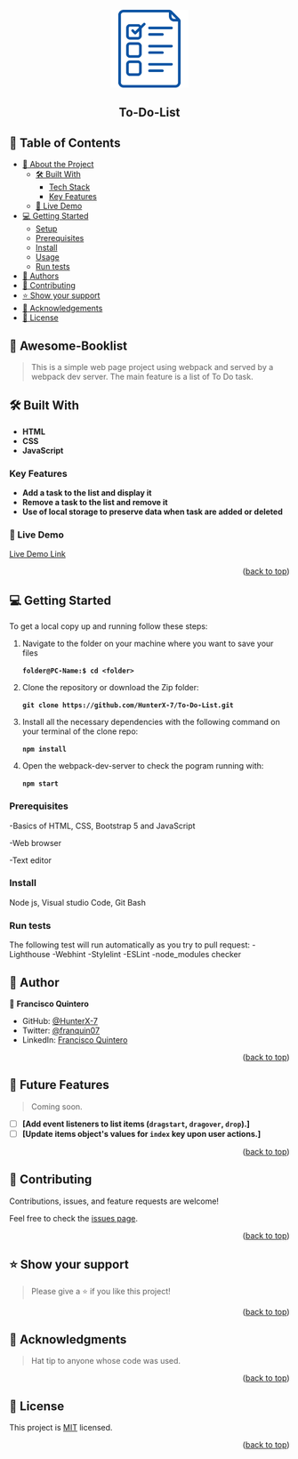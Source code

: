 <a name="readme-top"></a>

<div align="center">

  <img src="./images/toDoList.png" alt="logo" width="140"  height="auto" />
  <br/>

  <h2><b>To-Do-List</b></h2>

</div>

## 📗 Table of Contents

- [📖 About the Project](#about-project)
  - [🛠 Built With](#built-with)
    - [Tech Stack](#tech-stack)
    - [Key Features](#key-features)
  - [🚀 Live Demo](#live-demo)
- [💻 Getting Started](#getting-started)
  - [Setup](#setup)
  - [Prerequisites](#prerequisites)
  - [Install](#install)
  - [Usage](#usage)
  - [Run tests](#run-tests)
- [👥 Authors](#authors)
- [🤝 Contributing](#contributing)
- [⭐️ Show your support](#support)
- [🙏 Acknowledgements](#acknowledgements)
- [📝 License](#license)

## 📖 Awesome-Booklist <a name="about-project"></a>

> This is a simple web page project using webpack and served by a webpack dev server. The main feature is a list of To Do task.

## 🛠 Built With <a name="built-with"></a>

- **HTML**
- **CSS**
- **JavaScript**

### Key Features <a name="key-features"></a>

- **Add a task to the list and display it**
- **Remove a task to the list and remove it**
- **Use of local storage to preserve data when task are added or deleted**

### 🚀 Live Demo <a name="live-demo"></a>

[Live Demo Link](https://hunterx-7.github.io/JS-Best-Practices/)

<p align="right">(<a href="#readme-top">back to top</a>)</p>

## 💻 Getting Started <a name="getting-started"></a>

To get a local copy up and running follow these steps:

1. Navigate to the folder on your machine where you want to save your files

    **``folder@PC-Name:$ cd <folder>``**

2. Clone the repository or download the Zip folder:

    **``git clone https://github.com/HunterX-7/To-Do-List.git``**

3. Install all the necessary dependencies with the following command on your terminal of the clone repo:

    **``npm install``**

4. Open the webpack-dev-server to check the pogram running with:

    **``npm start``**

### Prerequisites

-Basics of HTML, CSS, Bootstrap 5 and JavaScript

-Web browser 

-Text editor

### Install

Node js, Visual studio Code, Git Bash

### Run tests

The following test will run automatically as you try to pull request: -Lighthouse -Webhint -Stylelint -ESLint -node_modules checker

## 👥 Author <a name="authors"></a>

👤 **Francisco Quintero**

- GitHub: [@HunterX-7](https://github.com/HunterX-7)
- Twitter: [@franquin07](https://twitter.com/franquin07)
- LinkedIn: [Francisco Quintero](https://www.linkedin.com/in/francisco-quintero-146423252/)

<p align="right">(<a href="#readme-top">back to top</a>)</p>

## 🔭 Future Features <a name="future-features"></a>

> Coming soon.

- [ ] **[Add event listeners to list items (`dragstart`, `dragover`, `drop`).]**
- [ ] **[Update items object's values for `index` key upon user actions.]**

<p align="right">(<a href="#readme-top">back to top</a>)</p>

## 🤝 Contributing <a name="contributing"></a>

Contributions, issues, and feature requests are welcome!

Feel free to check the [issues page](https://github.com/HunterX-7/To-Do-List/issues).

<p align="right">(<a href="#readme-top">back to top</a>)</p>

## ⭐️ Show your support <a name="support"></a>

> Please give a ⭐️ if you like this project!

<p align="right">(<a href="#readme-top">back to top</a>)</p>

## 🙏 Acknowledgments <a name="acknowledgements"></a>

> Hat tip to anyone whose code was used.

<p align="right">(<a href="#readme-top">back to top</a>)</p>

## 📝 License <a name="license"></a>

This project is [MIT](./LICENSE) licensed.

<p align="right">(<a href="#readme-top">back to top</a>)</p>